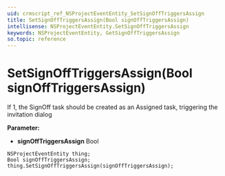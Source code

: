 ```yaml
---
uid: crmscript_ref_NSProjectEventEntity_SetSignOffTriggersAssign
title: SetSignOffTriggersAssign(Bool signOffTriggersAssign)
intellisense: NSProjectEventEntity.SetSignOffTriggersAssign
keywords: NSProjectEventEntity, GetSignOffTriggersAssign
so.topic: reference
---
```


# SetSignOffTriggersAssign(Bool signOffTriggersAssign)

If 1, the SignOff task should be created as an Assigned task, triggering the invitation dialog

**Parameter:** 
* **signOffTriggersAssign** Bool

```crmscript
NSProjectEventEntity thing;
Bool signOffTriggersAssign;
thing.SetSignOffTriggersAssign(signOffTriggersAssign);
```

